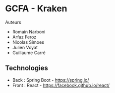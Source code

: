 # GCFA - Kraken

Auteurs
- Romain Narboni
- Arfaz Feroz
- Nicolas Simoes
- Julien Voyat
- Guillaume Carré

## Technologies
- Back : Spring Boot - https://spring.io/
- Front : React - https://facebook.github.io/react/
